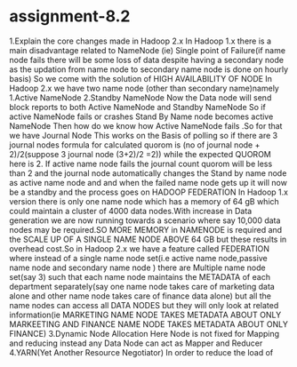 # assignment-8.2
1.Explain the core changes made in Hadoop 2.x
In Hadoop 1.x there is a main disadvantage related to NameNode (ie) Single point of Failure(if name node fails there will  be some loss of data despite having a secondary node as the updation from name node to secondary name node is done on  hourly basis)
So we come with the solution of HIGH AVAILABILITY OF NODE 
In Hadoop 2.x we have two name node (other than secondary name)namely
1.Active NameNode
2.Standby NameNode
Now  the Data node will send block reports to both Active NameNode and Standby NameNode
So if active NameNode fails or crashes Stand By Name node becomes active NameNode
Then how do we know how Active NameNode fails  .So for that we have Journal Node 
This works on the Basis of polling so if there are 3 journal nodes formula for calculated quorom is
(no of journal node + 2)/2(suppose 3 journal node (3+2)/2 =2)) while the expected QUOROM here is 2.
If active name node fails the journal count quorom will be less than 2 and the journal node automatically changes the 
Stand by name node as active name node and and when the failed name node gets up it will now be a standby and the process goes on 
HADOOP  FEDERATION 
In Hadoop 1.x  version there is only one name node which has a memory of 64 gB which could maintain  a cluster of 4000  data nodes.With increase in Data generation we are now running towards a scenario where say 10,000 data nodes may be required.SO  MORE MEMORY in NAMENODE is required and the SCALE UP OF A SINGLE NAME NODE ABOVE 64 GB but these results in overhead cost.So in Hadoop 2.x we have a feature called FEDERATION where instead of a single name node set(i.e active name node,passive name node and secondary name node ) there are Multiple name node set(say 3) such that each name node maintains the METADATA of each department separately(say one name node takes care of marketing data alone and other name node takes care of finance  data alone) but all the name nodes can access all DATA NODES but they will only look at related information(ie MARKETING NAME NODE TAKES METADATA ABOUT ONLY MARKEETING  AND FINANCE NAME NODE TAKES METADATA ABOUT ONLY FINANCE) 
3.Dynamic Node Allocation
Here Node is not fixed for Mapping and reducing instead any Data Node can act as Mapper and Reducer  
4.YARN(Yet Another Resource Negotiator)
In order to reduce the load of 
